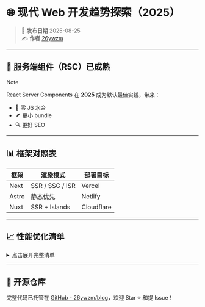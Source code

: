 # 🌐 现代 Web 开发趋势探索（2025）

> 📅 **发布日期** 2025-08-25  
> ✍️ **作者** [26ywzm](https://github.com/26ywzm)

---

## 🚀 服务端组件（RSC）已成熟

> [!NOTE]  
> React Server Components 在 **2025** 成为默认最佳实践，带来：
>
> - 🌱 零 JS 水合  
> - 🪶 更小 bundle  
> - 🔍 更好 SEO

---

## 📊 框架对照表

| 框架  | 渲染模式               | 部署目标   |
|-------|------------------------|------------|
| Next  | SSR / SSG / ISR        | Vercel     |
| Astro | 静态优先               | Netlify    |
| Nuxt  | SSR + Islands          | Cloudflare |

---

## 📈 性能优化清单

<details>
<summary>点击展开完整清单</summary>

1. **View Transition API** – 原生页面过渡动画  
2. **AVIF** – 更小、更清晰的图片格式  
3. **Cascade Layers** – 层级化 CSS，告别 `!important`  
4. **Import Maps** – 浏览器原生模块映射  

</details>

---

## 🔗 开源仓库

完整代码已托管在 [GitHub - 26ywzm/blog](https://github.com/26ywzm/blog)，欢迎 Star ⭐ 和提 Issue！